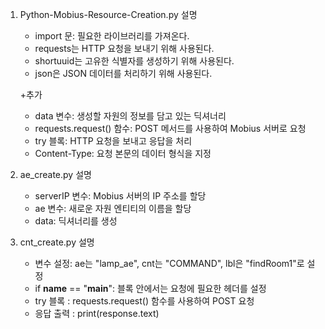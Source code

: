 1. Python-Mobius-Resource-Creation.py 설명
    - import 문: 필요한 라이브러리를 가져온다.
    - requests는 HTTP 요청을 보내기 위해 사용된다.
    - shortuuid는 고유한 식별자를 생성하기 위해 사용된다.
    - json은 JSON 데이터를 처리하기 위해 사용된다.
    
    +추가
    
    - data 변수: 생성할 자원의 정보를 담고 있는 딕셔너리
    - requests.request() 함수: POST 메서드를 사용하여 Mobius 서버로 요청
    - try 블록: HTTP 요청을 보내고 응답을 처리
    - Content-Type: 요청 본문의 데이터 형식을 지정

2. ae_create.py 설명
    - serverIP 변수: Mobius 서버의 IP 주소를 할당
    - ae 변수: 새로운 자원 엔티티의 이름을 할당
    - data: 딕셔너리를 생성

3. cnt_create.py 설명
    - 변수 설정: ae는 "lamp_ae", cnt는 "COMMAND", lbl은 "findRoom1"로 설정
    - if __name__ == "__main__": 블록 안에서는 요청에 필요한 헤더를 설정
    - try 블록 : requests.request() 함수를 사용하여 POST 요청
    - 응답 출력 : print(response.text)
    
